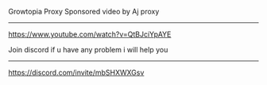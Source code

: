 Growtopia Proxy
Sponsored video by Aj proxy

-------------------------------------------------------------------------------------

https://www.youtube.com/watch?v=QtBJciYpAYE

Join discord if u have any problem i will help you

-------------------------------------------------------------------------------------

https://discord.com/invite/mbSHXWXGsv
